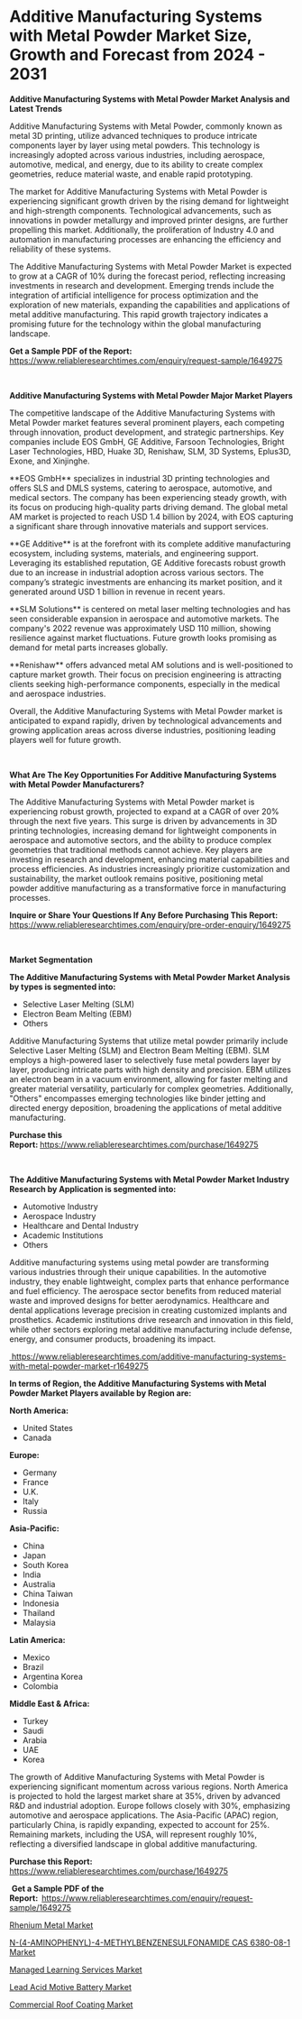 <p><h1>Additive Manufacturing Systems with Metal Powder Market Size, Growth and Forecast from 2024 - 2031</h1></p><p><strong>Additive Manufacturing Systems with Metal Powder Market Analysis and Latest Trends</strong></p>
<p><p>Additive Manufacturing Systems with Metal Powder, commonly known as metal 3D printing, utilize advanced techniques to produce intricate components layer by layer using metal powders. This technology is increasingly adopted across various industries, including aerospace, automotive, medical, and energy, due to its ability to create complex geometries, reduce material waste, and enable rapid prototyping. </p><p>The market for Additive Manufacturing Systems with Metal Powder is experiencing significant growth driven by the rising demand for lightweight and high-strength components. Technological advancements, such as innovations in powder metallurgy and improved printer designs, are further propelling this market. Additionally, the proliferation of Industry 4.0 and automation in manufacturing processes are enhancing the efficiency and reliability of these systems.</p><p>The Additive Manufacturing Systems with Metal Powder Market is expected to grow at a CAGR of 10% during the forecast period, reflecting increasing investments in research and development. Emerging trends include the integration of artificial intelligence for process optimization and the exploration of new materials, expanding the capabilities and applications of metal additive manufacturing. This rapid growth trajectory indicates a promising future for the technology within the global manufacturing landscape.</p></p>
<p><strong>Get a Sample PDF of the Report:&nbsp;</strong> <a href="https://www.reliableresearchtimes.com/enquiry/request-sample/1649275?utm_campaign=1612&utm_medium=2&utm_source=Github&utm_content=ia&utm_term=15102024&utm_id=additive-manufacturing-systems-with-metal-powder">https://www.reliableresearchtimes.com/enquiry/request-sample/1649275</a></p>
<p>&nbsp;</p>
<p><strong>Additive Manufacturing Systems with Metal Powder Major Market Players</strong></p>
<p><p>The competitive landscape of the Additive Manufacturing Systems with Metal Powder market features several prominent players, each competing through innovation, product development, and strategic partnerships. Key companies include EOS GmbH, GE Additive, Farsoon Technologies, Bright Laser Technologies, HBD, Huake 3D, Renishaw, SLM, 3D Systems, Eplus3D, Exone, and Xinjinghe.</p><p>**EOS GmbH** specializes in industrial 3D printing technologies and offers SLS and DMLS systems, catering to aerospace, automotive, and medical sectors. The company has been experiencing steady growth, with its focus on producing high-quality parts driving demand. The global metal AM market is projected to reach USD 1.4 billion by 2024, with EOS capturing a significant share through innovative materials and support services.</p><p>**GE Additive** is at the forefront with its complete additive manufacturing ecosystem, including systems, materials, and engineering support. Leveraging its established reputation, GE Additive forecasts robust growth due to an increase in industrial adoption across various sectors. The company’s strategic investments are enhancing its market position, and it generated around USD 1 billion in revenue in recent years.</p><p>**SLM Solutions** is centered on metal laser melting technologies and has seen considerable expansion in aerospace and automotive markets. The company's 2022 revenue was approximately USD 110 million, showing resilience against market fluctuations. Future growth looks promising as demand for metal parts increases globally.</p><p>**Renishaw** offers advanced metal AM solutions and is well-positioned to capture market growth. Their focus on precision engineering is attracting clients seeking high-performance components, especially in the medical and aerospace industries.</p><p>Overall, the Additive Manufacturing Systems with Metal Powder market is anticipated to expand rapidly, driven by technological advancements and growing application areas across diverse industries, positioning leading players well for future growth.</p></p>
<p>&nbsp;</p>
<p><strong>What Are The Key Opportunities For Additive Manufacturing Systems with Metal Powder Manufacturers?</strong></p>
<p><p>The Additive Manufacturing Systems with Metal Powder market is experiencing robust growth, projected to expand at a CAGR of over 20% through the next five years. This surge is driven by advancements in 3D printing technologies, increasing demand for lightweight components in aerospace and automotive sectors, and the ability to produce complex geometries that traditional methods cannot achieve. Key players are investing in research and development, enhancing material capabilities and process efficiencies. As industries increasingly prioritize customization and sustainability, the market outlook remains positive, positioning metal powder additive manufacturing as a transformative force in manufacturing processes.</p></p>
<p><strong>Inquire or Share Your Questions If Any Before Purchasing This Report:</strong> <a href="https://www.reliableresearchtimes.com/enquiry/pre-order-enquiry/1649275?utm_campaign=1612&utm_medium=2&utm_source=Github&utm_content=ia&utm_term=15102024&utm_id=additive-manufacturing-systems-with-metal-powder">https://www.reliableresearchtimes.com/enquiry/pre-order-enquiry/1649275</a></p>
<p>&nbsp;</p>
<p><strong>Market Segmentation</strong></p>
<p><strong>The Additive Manufacturing Systems with Metal Powder Market Analysis by types is segmented into:</strong></p>
<p><ul><li>Selective Laser Melting (SLM)</li><li>Electron Beam Melting (EBM)</li><li>Others</li></ul></p>
<p><p>Additive Manufacturing Systems that utilize metal powder primarily include Selective Laser Melting (SLM) and Electron Beam Melting (EBM). SLM employs a high-powered laser to selectively fuse metal powders layer by layer, producing intricate parts with high density and precision. EBM utilizes an electron beam in a vacuum environment, allowing for faster melting and greater material versatility, particularly for complex geometries. Additionally, "Others" encompasses emerging technologies like binder jetting and directed energy deposition, broadening the applications of metal additive manufacturing.</p></p>
<p><strong>Purchase this Report:&nbsp;</strong><a href="https://www.reliableresearchtimes.com/purchase/1649275?utm_campaign=1612&utm_medium=2&utm_source=Github&utm_content=ia&utm_term=15102024&utm_id=additive-manufacturing-systems-with-metal-powder">https://www.reliableresearchtimes.com/purchase/1649275</a></p>
<p>&nbsp;</p>
<p><strong>The Additive Manufacturing Systems with Metal Powder Market Industry Research by Application is segmented into:</strong></p>
<p><ul><li>Automotive Industry</li><li>Aerospace Industry</li><li>Healthcare and Dental Industry</li><li>Academic Institutions</li><li>Others</li></ul></p>
<p><p>Additive manufacturing systems using metal powder are transforming various industries through their unique capabilities. In the automotive industry, they enable lightweight, complex parts that enhance performance and fuel efficiency. The aerospace sector benefits from reduced material waste and improved designs for better aerodynamics. Healthcare and dental applications leverage precision in creating customized implants and prosthetics. Academic institutions drive research and innovation in this field, while other sectors exploring metal additive manufacturing include defense, energy, and consumer products, broadening its impact.</p></p>
<p><a href="https://www.reliableresearchtimes.com/additive-manufacturing-systems-with-metal-powder-market-r1649275?utm_campaign=1612&utm_medium=2&utm_source=Github&utm_content=ia&utm_term=15102024&utm_id=additive-manufacturing-systems-with-metal-powder">&nbsp;https://www.reliableresearchtimes.com/additive-manufacturing-systems-with-metal-powder-market-r1649275</a></p>
<p><strong>In terms of Region, the Additive Manufacturing Systems with Metal Powder Market Players available by Region are:</strong></p>
<p>
    <p> <strong> North America: </strong>
        <ul>
            <li>United States</li>
            <li>Canada</li>
        </ul>
        </p> 
    <p> <strong> Europe: </strong>
        <ul>
            <li>Germany</li>
            <li>France</li>
            <li>U.K.</li>
            <li>Italy</li>
            <li>Russia</li>
        </ul>
        </p> 
    <p> <strong> Asia-Pacific: </strong>
        <ul>
            <li>China</li>
            <li>Japan</li>
            <li>South Korea</li>
            <li>India</li>
            <li>Australia</li>
            <li>China Taiwan</li>
            <li>Indonesia</li>
            <li>Thailand</li>
            <li>Malaysia</li>
        </ul>
        </p> 
    <p> <strong> Latin America: </strong>
        <ul>
            <li>Mexico</li>
            <li>Brazil</li>
            <li>Argentina Korea</li>
            <li>Colombia</li>
        </ul>
        </p> 
    <p> <strong> Middle East & Africa: </strong>
        <ul>
            <li>Turkey</li>
            <li>Saudi</li>
            <li>Arabia</li>
            <li>UAE</li>
            <li>Korea</li>
        </ul>
    </p>
    </p>
<p><p>The growth of Additive Manufacturing Systems with Metal Powder is experiencing significant momentum across various regions. North America is projected to hold the largest market share at 35%, driven by advanced R&D and industrial adoption. Europe follows closely with 30%, emphasizing automotive and aerospace applications. The Asia-Pacific (APAC) region, particularly China, is rapidly expanding, expected to account for 25%. Remaining markets, including the USA, will represent roughly 10%, reflecting a diversified landscape in global additive manufacturing.</p></p>
<p><strong>Purchase this Report: </strong><a href="https://www.reliableresearchtimes.com/purchase/1649275?utm_campaign=1612&utm_medium=2&utm_source=Github&utm_content=ia&utm_term=15102024&utm_id=additive-manufacturing-systems-with-metal-powder">https://www.reliableresearchtimes.com/purchase/1649275</a></p>
<p>&nbsp;<strong>Get a Sample PDF of the Report:&nbsp;&nbsp;</strong><a href="https://www.reliableresearchtimes.com/enquiry/request-sample/1649275?utm_campaign=1612&utm_medium=2&utm_source=Github&utm_content=ia&utm_term=15102024&utm_id=additive-manufacturing-systems-with-metal-powder">https://www.reliableresearchtimes.com/enquiry/request-sample/1649275</a></p>
<p><strong></strong></p>
<p><p><a href="https://www.linkedin.com/pulse/strategic-roadmap-success-global-rhenium-metal-market-analysis-kbvke?utm_campaign=1612&utm_medium=2&utm_source=Github&utm_content=ia&utm_term=15102024&utm_id=additive-manufacturing-systems-with-metal-powder">Rhenium Metal Market</a></p><p><a href="https://www.linkedin.com/pulse/n-4-aminophenyl-4-methylbenzenesulfonamide-cas-6380-08-1-market-ckdee?utm_campaign=1612&utm_medium=2&utm_source=Github&utm_content=ia&utm_term=15102024&utm_id=additive-manufacturing-systems-with-metal-powder">N-(4-AMINOPHENYL)-4-METHYLBENZENESULFONAMIDE CAS 6380-08-1 Market</a></p><p><a href="https://www.linkedin.com/pulse/top-trends-transforming-managed-learning-services-market-2024-mdwwc?utm_campaign=1612&utm_medium=2&utm_source=Github&utm_content=ia&utm_term=15102024&utm_id=additive-manufacturing-systems-with-metal-powder">Managed Learning Services Market</a></p><p><a href="https://www.linkedin.com/pulse/lead-acid-motive-battery-market-navigating-challenges-unlocking-mrbcc?utm_campaign=1612&utm_medium=2&utm_source=Github&utm_content=ia&utm_term=15102024&utm_id=additive-manufacturing-systems-with-metal-powder">Lead Acid Motive Battery Market</a></p><p><a href="https://www.linkedin.com/pulse/commercial-roof-coating-market-global-regional-analysis-ca7ze?utm_campaign=1612&utm_medium=2&utm_source=Github&utm_content=ia&utm_term=15102024&utm_id=additive-manufacturing-systems-with-metal-powder">Commercial Roof Coating Market</a></p></p>